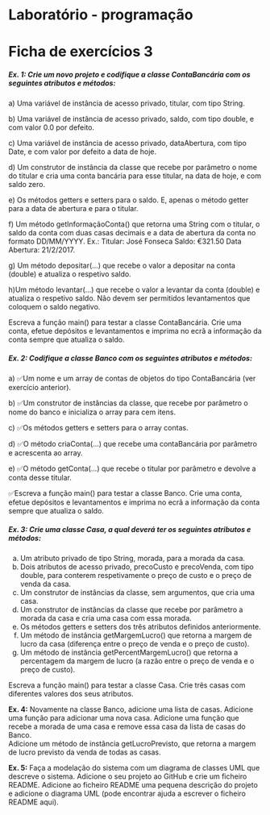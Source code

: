 # Laboratório - programação

# Ficha de exercícios 3

##### Ex. 1: Crie um novo projeto e codifique a classe ContaBancária com os seguintes atributos e  métodos:

a) Uma variável de instância de acesso privado, titular, com tipo String.

b) Uma variável de instância de acesso privado, saldo, com tipo double, e com valor 0.0 por defeito.

c) Uma variável de instância de acesso privado, dataAbertura, com tipo Date, e com valor por defeito a data de hoje.

d) Um construtor de instância da classe que recebe por parâmetro o nome do titular e cria uma conta bancária para esse
titular, na data de hoje, e com saldo zero.

e) Os métodos getters e setters para o saldo. E, apenas o método getter para a data de abertura e para o titular.

f) Um método getInformaçãoConta() que retorna uma String com o titular, o saldo da conta com duas casas decimais e a
data de abertura da conta no formato DD/MM/YYYY. Ex.: Titular: José Fonseca Saldo: €321.50 Data Abertura: 21/2/2017.

g) Um método depositar(…) que recebe o valor a depositar na conta (double) e atualiza o respetivo saldo.

h)Um método levantar(…) que recebe o valor a levantar da conta (double) e atualiza o respetivo saldo. Não devem ser
permitidos levantamentos que coloquem o saldo negativo.

<p>Escreva a função main() para testar a classe ContaBancária. Crie uma conta, efetue depósitos e levantamentos e imprima no ecrã a informação da conta sempre que atualiza o saldo.</p>

##### Ex. 2: Codifique a classe Banco com os seguintes atributos e métodos:

a) :white_check_mark:Um nome e um array de contas de objetos do tipo ContaBancária (ver exercício anterior).

b) :white_check_mark:Um construtor de instâncias da classe, que recebe por parâmetro o nome do banco e inicializa o
array para cem itens.

c) :white_check_mark:Os métodos getters e setters para o array contas.

d) :white_check_mark:O método criaConta(…) que recebe uma contaBancária por parâmetro e acrescenta ao array.

e) :white_check_mark:O método getConta(…) que recebe o titular por parâmetro e devolve a conta desse titular.

:white_check_mark:Escreva a função main() para testar a classe Banco. Crie uma conta, efetue depósitos e levantamentos e
imprima no ecrã a informação da conta sempre que atualiza o saldo.</p>

##### Ex. 3:</b> Crie uma classe Casa, a qual deverá ter os seguintes atributos e métodos:</p>

<ol type="a">
<li> Um atributo privado de tipo String, morada, para a morada da casa.</li>
<li> Dois atributos de acesso privado, precoCusto e precoVenda, com tipo double, para  conterem respetivamente o preço de custo e o preço de venda da casa. </li>
<li> Um construtor de instâncias da classe, sem argumentos, que cria uma casa. </li>
<li> Um construtor de instâncias da classe que recebe por parâmetro a morada da casa e  cria uma casa com essa morada. </li>
<li> Os métodos getters e setters dos três atributos definidos anteriormente.</li>

<li> Um método de instância getMargemLucro() que retorna a margem de lucro da casa  (diferença entre o preço de venda e o preço de custo).</li>
<li> Um método de instância getPercentMargemLucro() que retorna a percentagem da  margem de lucro (a razão entre o preço de venda e o preço de custo).</li>
</ol>
<p>Escreva a função main() para testar a classe Casa. Crie três casas com
diferentes valores dos seus atributos.</p>


<p><b>Ex. 4:</b> Novamente na classe Banco, adicione uma lista de casas. Adicione uma
função para adicionar uma nova casa. Adicione uma função que recebe a morada de uma casa e remove essa casa da lista de
casas do Banco.
<br>Adicione um método de instância getLucroPrevisto, que retorna a margem de lucro previsto da venda de
todas as casas.</p>

<p><b>Ex. 5:</b> Faça a modelação do sistema com um diagrama de classes UML que descreve o sistema. Adicione o seu projeto ao GitHub e crie um ficheiro README. Adicione ao ficheiro README uma pequena descrição do projeto e adicione o diagrama UML (pode encontrar ajuda a escrever o ficheiro README aqui).</p>